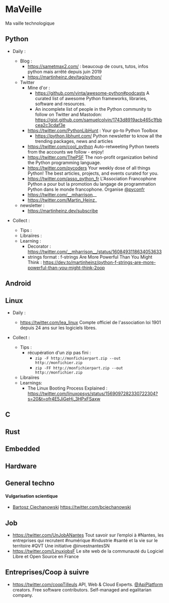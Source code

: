 
# MaVeille
Ma vaille technologique


## Python
* Daily :
  * Blog :
    * https://sametmax2.com/ : beaucoup de cours, tutos, infos python mais arrêté depuis juin 2019
    * https://martinheinz.dev/tag/python/ 
  * Twitter
    <!-- ![Python](assets/images/Python-logo-notext.svg.png) -->
    * Mine d'or : 
      * https://github.com/vinta/awesome-python#podcasts A curated list of awesome Python frameworks, libraries, software and resources.
      * An incomplete list of people in the Python community to follow on Twitter and Mastodon: https://gist.github.com/samuelcolvin/1743d8919acb465c1fbbcea2c3cdaf3e
    * https://twitter.com/PythonLibHunt : Your go-to Python Toolbox
      - https://python.libhunt.com/ Python newsletter to know all the trending packages, news and articles
    * https://twitter.com/cool_python Auto-retweeting Python tweets from the accounts we follow - enjoy!
    * https://twitter.com/ThePSF The non-profit organization behind the Python programming language.
    * https://twitter.com/pycoders Your weekly dose of all things Python! The best articles, projects, and events curated for you.
    * https://twitter.com/asso_python_fr L'Association Francophone Python a pour but la promotion du langage de programmation Python dans le monde francophone. Organise [@pyconfr](https://twitter.com/pyconfr)
    * https://twitter.com/__mharrison__
    * https://twitter.com/Martin_Heinz_
  * newsletter :
    * https://martinheinz.dev/subscribe 
  
* Collect :
  * Tips :
  * Libraiires :
  * Learning :
    * Decorator : https://twitter.com/__mharrison__/status/1608493118634053633 
    * strings format : f-strings Are More Powerful Than You Might Think : https://dev.to/martinheinz/python-f-strings-are-more-powerful-than-you-might-think-2oop
## Android

## Linux
* Daily :
  * https://twitter.com/lea_linux Compte officiel de l'association loi 1901 depuis 24 ans sur les logiciels libres.
  
* Collect :
  * Tips :
    * récupération d'un zip pas fini :
      * ```zip -F http://monfichierpart.zip --out http://monfichier.zip```
      * ```zip -FF http://monfichierpart.zip --out http://monfichier.zip```
  * Libraiires
  * Learnings:
    * The Linux Booting Process Explained : https://twitter.com/linuxopsys/status/1569097282330722304?s=20&t=ofr4E5JiGeHj_3HPxFSaxw

## C

## Rust


## Embedded


## Hardware


## General techno
#### Vulgarisation scientique
* [Bartosz Ciechanowski](https://ciechanow.ski/) https://twitter.com/bciechanowski

## Job 

* https://twitter.com/UnJobANantes
  Tout savoir sur l’emploi à #Nantes, les entreprises qui recrutent #numérique #industrie #santé et la vie sur le territoire #QVT 
  Une initiative @investnantesSN
* https://twitter.com/LinuxjobsF Le site web de la communauté du Logiciel Libre et Open Source en France
  
## Entreprises/Coop à suivre
* https://twitter.com/coopTilleuls API, Web & Cloud Experts. [@ApiPlatform](https://twitter.com/ApiPlatform) creators. Free software contributors. Self-managed and egalitarian company.

